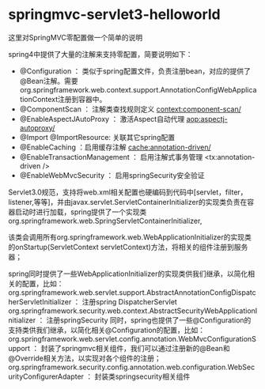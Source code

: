 # springmvc-servlet3-helloworld

这里对SpringMVC零配置做一个简单的说明

spring4中提供了大量的注解来支持零配置，简要说明如下：

- @Configuration ： 类似于spring配置文件，负责注册bean，对应的提供了@Bean注解。需要org.springframework.web.context.support.AnnotationConfigWebApplicationContext注册到容器中。
- @ComponentScan ： 注解类查找规则定义 <context:component-scan/>
- @EnableAspectJAutoProxy ： 激活Aspect自动代理 <aop:aspectj-autoproxy/>
- @Import @ImportResource: 关联其它spring配置  <import resource="" />
- @EnableCaching ：启用缓存注解  <cache:annotation-driven/>
- @EnableTransactionManagement ： 启用注解式事务管理 <tx:annotation-driven />
- @EnableWebMvcSecurity ： 启用springSecurity安全验证



Servlet3.0规范，支持将web.xml相关配置也硬编码到代码中[servlet，filter，listener,等等]，并由javax.servlet.ServletContainerInitializer的实现类负责在容器启动时进行加载，spring提供了一个实现类org.springframework.web.SpringServletContainerInitializer,

该类会调用所有org.springframework.web.WebApplicationInitializer的实现类的onStartup(ServletContext servletContext)方法，将相关的组件注册到服务器；

spring同时提供了一些WebApplicationInitializer的实现类供我们继承，以简化相关的配置，比如：
org.springframework.web.servlet.support.AbstractAnnotationConfigDispatcherServletInitializer ： 注册spring DispatcherServlet
org.springframework.security.web.context.AbstractSecurityWebApplicationInitializer ： 注册springSecurity
同时，spring也提供了一些@Configuration的支持类供我们继承，以简化相关@Configuration的配置，比如：
org.springframework.web.servlet.config.annotation.WebMvcConfigurationSupport ： 封装了springmvc相关组件，我们可以通过注册新的@Bean和@Override相关方法，以实现对各个组件的注册；
org.springframework.security.config.annotation.web.configuration.WebSecurityConfigurerAdapter ： 封装类springsecurity相关组件